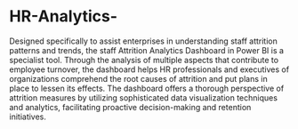 # HR-Analytics-

Designed specifically to assist enterprises in understanding staff attrition patterns and trends, the staff Attrition Analytics Dashboard in Power BI is a specialist tool. Through the analysis of multiple aspects that contribute to employee turnover, the dashboard helps HR professionals and executives of organizations comprehend the root causes of attrition and put plans in place to lessen its effects. The dashboard offers a thorough perspective of attrition measures by utilizing sophisticated data visualization techniques and analytics, facilitating proactive decision-making and retention initiatives.
